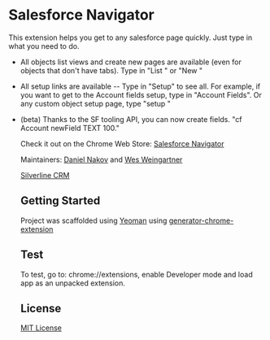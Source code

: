# Salesforce Navigator

This extension helps you get to any salesforce page quickly. Just type in what you need to do.

- All objects list views and create new pages are available (even for objects that don't have tabs). Type in "List <Object Name>" or "New <Object Name>"

- All setup links are available -- Type in "Setup" to see all. For example, if you want to get to the Account fields setup, type in "Account Fields". Or any custom object setup page, type "setup <Custom Object Name>"

- (beta) Thanks to the SF tooling API, you can now create fields. "cf Account newField TEXT 100."

Check it out on the Chrome Web Store:
[Salesforce Navigator](https://chrome.google.com/webstore/detail/salesforce-navigator/ecjmdlggbilopfkkhggmgebbmbiklcdo)

Maintainers: [Daniel Nakov](https://twitter.com/dnak0v) and [Wes Weingartner](https://twitter.com/wes1278) 

[Silverline CRM](http://silverlinecrm.com)

## Getting Started
Project was scaffolded using [Yeoman](http://yeoman.io/) using [generator-chrome-extension](https://github.com/yeoman/generator-chrome-extension)

## Test
To test, go to: chrome://extensions, enable Developer mode and load app as an unpacked extension.

## License
[MIT License](http://en.wikipedia.org/wiki/MIT_License)

